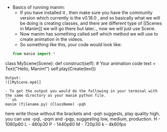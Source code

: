  
- Basics of running manim:
   - If you have installed it , then make sure you have the community version which currently is the v$0.18.0$ , and so basically what we will be doing is creating classes, and there are different type of [[Scenes in Manim]]  we will go there but later.., now we will just use Scene.
   - Now manim has something called self which method we will use to create animation in the videos.
   - So something like this, your code would look like:
   ```python
   from manim import *

class MyScene(Scene):
    def construct(self):
        # Your animation code
        text = Text("Hello, Manim!")
        self.play(Create(text))

```
Output:
![[MyScene.mp4]]

- To get the output you would do the following in your terminal with the same directory as your manim python file.
```sh
manim (filename.py) (ClassName) -pqh 
```
here write those without the brackets and -pqh suggests, play quality high, you can use
-pql, -pqm and -pqp, suggesting low, medium, production.
H - 1080p60
L - 480p30
P - 1440p60
M - 720p30
k - 4k60fps
